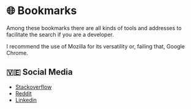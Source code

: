 
#  :globe_with_meridians: Bookmarks
Among these bookmarks there are all kinds of tools and addresses to facilitate the search if you are a developer.

I recommend the use of Mozilla for its versatility or, failing that, Google Chrome.


## :venezuela: Social Media 
* [Stackoverflow](https://stackoverflow.com/users/19875787/yordisc)
* [Reddit](https://www.reddit.com/user/yordiscujar)
* [Linkedin](https://www.linkedin.com/in/yordiscujar/)
